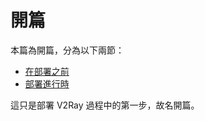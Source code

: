 # 開篇

本篇為開篇，分為以下兩節：

* [在部署之前](before_deployment.md)
* [部署進行時](during_deployment.md)

這只是部署 V2Ray 過程中的第一步，故名開篇。
